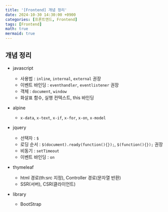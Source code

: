 ```yaml
---
title: '[Frontend] 개념 정리'
date: 2024-10-30 14:30:00 +0900
categories: [프론트엔드, Frontend]
tags: [Frontend]
math: true
mermaid: true
---
```


## 개념 정리
- javascript
    - 사용법 : `inline`, `internal`, `external` 권장
    - 이벤트 바인딩 : `eventhandler`, `eventlistener` 권장
    - 객체 : `document`, `window`

    * 화살표 함수, 실행 컨텍스트, this 바인딩

- alpine
    - `x-data`, `x-text`, `x-if`, `x-for`, `x-on`, `x-model`

- jquery
    - 선택자 : `$`
    - 로딩 순서 : `$(document).ready(function(){});`, `$(function(){});` 권장
    - 비동기 : `setTimeout`
    - 이벤트 바인딩 : `on`

- thymeleaf
    - html 경로(th:src 지정), Controller 경로(문자열 반환)

    * SSR(서버), CSR(클라이언트)

- library
    - BootStrap